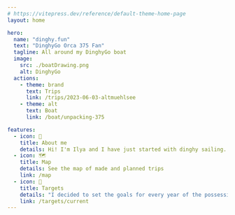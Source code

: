 ```yaml
---
# https://vitepress.dev/reference/default-theme-home-page
layout: home

hero:
  name: "dinghy.fun"
  text: "DinghyGo Orca 375 Fan"
  tagline: All around my DinghyGo boat
  image:
    src: ./boatDrawing.png
    alt: DinghyGo  
  actions:
    - theme: brand
      text: Trips
      link: /trips/2023-06-03-altmuehlsee
    - theme: alt
      text: Boat
      link: /boat/unpacking-375

features:
  - icon: 🧑
    title: About me
    details: Hi! I'm Ilya and I have just started with dinghy sailing.
  - icon: 🗺️
    title: Map
    details: See the map of made and planned trips
    link: /map
  - icon: 🎯
    title: Targets
    details: "I decided to set the goals for every year of the possession of my DinghyGo boat. Check them here"
    link: /targets/current
---
```


